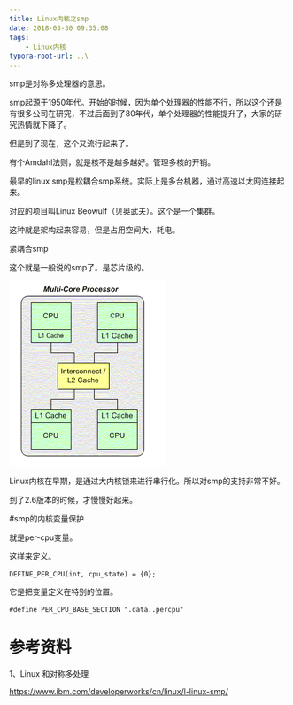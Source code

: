 ```yaml
---
title: Linux内核之smp
date: 2018-03-30 09:35:08
tags:
	- Linux内核
typora-root-url: ..\
---
```




smp是对称多处理器的意思。

smp起源于1950年代。开始的时候，因为单个处理器的性能不行，所以这个还是有很多公司在研究，不过后面到了80年代，单个处理器的性能提升了，大家的研究热情就下降了。

但是到了现在，这个又流行起来了。

有个Amdahl法则，就是核不是越多越好。管理多核的开销。

最早的linux smp是松耦合smp系统。实际上是多台机器，通过高速以太网连接起来。

对应的项目叫Linux Beowulf（贝奥武夫）。这个是一个集群。

这种就是架构起来容易，但是占用空间大，耗电。

紧耦合smp

这个就是一般说的smp了。是芯片级的。

![Linux内核之smp-图1](/images/Linux内核之smp-图1.png)

Linux内核在早期，是通过大内核锁来进行串行化。所以对smp的支持非常不好。

到了2.6版本的时候，才慢慢好起来。



#smp的内核变量保护

就是per-cpu变量。

这样来定义。

```
DEFINE_PER_CPU(int, cpu_state) = {0};
```

它是把变量定义在特别的位置。

```
#define PER_CPU_BASE_SECTION ".data..percpu"
```



# 参考资料

1、Linux 和对称多处理

https://www.ibm.com/developerworks/cn/linux/l-linux-smp/